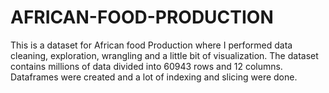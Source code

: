 # AFRICAN-FOOD-PRODUCTION
This is a dataset for African food Production where I performed data cleaning, exploration, wrangling and a little bit of visualization. The dataset contains millions of data divided into 60943 rows and 12 columns. Dataframes were created and a lot of indexing and slicing were done.  
